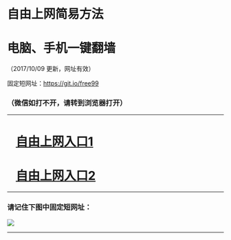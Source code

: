 ﻿# 自由上网简易方法

# 电脑、手机一键翻墙

（2017/10/09 更新，网址有效）

固定短网址：https://git.io/free99

### （微信如打不开，请转到浏览器打开）


***





# &nbsp;&nbsp; <a href="http://ft3199920118.fwq-tz-1001.info/fwqtz01.html?t=100900127218 " target="_blank">自由上网入口1</a>
# &nbsp;&nbsp; <a href="http://ft1185521299.fwq-tz-1002.info/fwqtz02.html?t=100900128823 " target="_blank">自由上网入口2</a>
***

### 请记住下图中固定短网址：

<img src="https://s3-us-west-2.amazonaws.com/fwq-1001/yjfq-20170905okok.png" /> 


***

